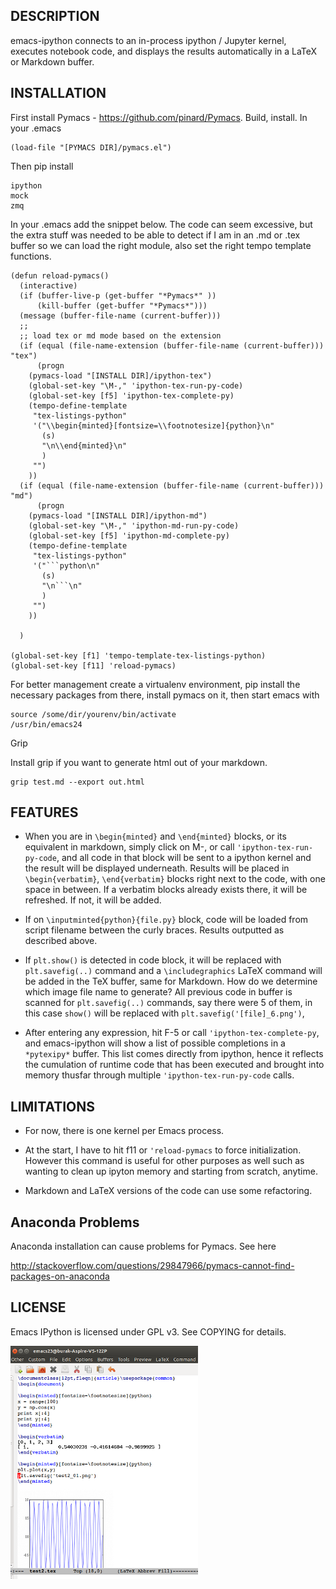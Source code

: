 ## DESCRIPTION

emacs-ipython connects to an in-process ipython / Jupyter kernel,
executes notebook code, and displays the results automatically in a
LaTeX or Markdown buffer.

## INSTALLATION 

First install Pymacs - https://github.com/pinard/Pymacs. Build,
install. In your .emacs

```
(load-file "[PYMACS DIR]/pymacs.el")
```

Then pip install

```
ipython
mock
zmq
```

In your .emacs add the snippet below. The code can seem excessive, but
the extra stuff was needed to be able to detect if I am in an .md or
.tex buffer so we can load the right module, also set the right tempo
template functions.

```
(defun reload-pymacs()
  (interactive)
  (if (buffer-live-p (get-buffer "*Pymacs*" ))
      (kill-buffer (get-buffer "*Pymacs*")))
  (message (buffer-file-name (current-buffer)))
  ;;
  ;; load tex or md mode based on the extension
  (if (equal (file-name-extension (buffer-file-name (current-buffer))) "tex")
      (progn 
	(pymacs-load "[INSTALL DIR]/ipython-tex")
	(global-set-key "\M-," 'ipython-tex-run-py-code)
	(global-set-key [f5] 'ipython-tex-complete-py)
	(tempo-define-template 
	 "tex-listings-python" 
	 '("\\begin{minted}[fontsize=\\footnotesize]{python}\n"
	   (s)
	   "\n\\end{minted}\n"
	   )
	 "")	
	))
  (if (equal (file-name-extension (buffer-file-name (current-buffer))) "md")
      (progn 
	(pymacs-load "[INSTALL DIR]/ipython-md")
	(global-set-key "\M-," 'ipython-md-run-py-code)
	(global-set-key [f5] 'ipython-md-complete-py)
	(tempo-define-template 
	 "tex-listings-python" 
	 '("```python\n"
	   (s)
	   "\n```\n"
	   )
	 "")	
	))

  )

(global-set-key [f1] 'tempo-template-tex-listings-python)
(global-set-key [f11] 'reload-pymacs)
```

For better management create a virtualenv environment, pip install the
necessary packages from there, install pymacs on it, then start emacs
with

```
source /some/dir/yourenv/bin/activate
/usr/bin/emacs24
```

Grip

Install grip if you want to generate html out of your markdown.


```
grip test.md --export out.html
```

## FEATURES

* When you are in `\begin{minted}` and `\end{minted}` blocks, or its
equivalent in markdown, simply click on M-, or call
`'ipython-tex-run-py-code`, and all code in that block will be sent to
a ipython kernel and the result will be displayed underneath. Results
will be placed in `\begin{verbatim}`, `\end{verbatim}` blocks right
next to the code, with one space in between. If a verbatim blocks
already exists there, it will be refreshed. If not, it will be added.

* If on `\inputminted{python}{file.py}` block, code will be loaded
from script filename between the curly braces. Results outputted as
described above.

* If `plt.show()` is detected in code block, it will be replaced with
`plt.savefig(..)` command and a `\includegraphics` LaTeX command will
be added in the TeX buffer, same for Markdown. How do we determine
which image file name to generate? All previous code in buffer is
scanned for `plt.savefig(..)` commands, say there were 5 of them, in
this case `show()` will be replaced with
`plt.savefig('[file]_6.png')`,

* After entering any expression, hit F-5 or call
`'ipython-tex-complete-py`, and emacs-ipython will show a list of
possible completions in a `*pytexipy*` buffer. This list comes
directly from ipython, hence it reflects the cumulation of runtime
code that has been executed and brought into memory thusfar through
multiple `'ipython-tex-run-py-code` calls.

## LIMITATIONS

* For now, there is one kernel per Emacs process.

* At the start, I have to hit f11 or `'reload-pymacs` to force
  initialization. However this command is useful for other purposes as
  well such as wanting to clean up ipyton memory and starting from
  scratch, anytime.

*  Markdown and LaTeX versions of the code can use some refactoring. 

## Anaconda Problems

Anaconda installation can cause problems for Pymacs. See here

http://stackoverflow.com/questions/29847966/pymacs-cannot-find-packages-on-anaconda
  
## LICENSE

Emacs IPython is licensed under GPL v3. See COPYING for details.
  
![](emacs-ipython.png)

